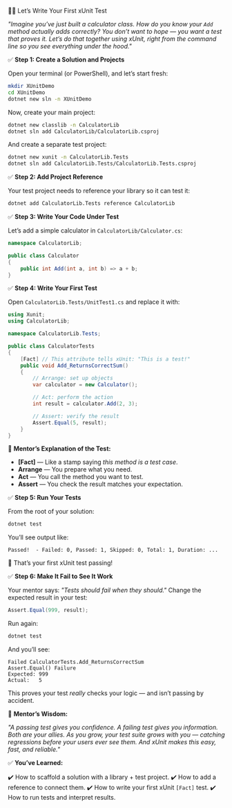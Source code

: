 👨‍🏫  Let’s Write Your First xUnit Test

*"Imagine you’ve just built a calculator class. How do you know your `Add` method actually adds correctly? You don’t want to hope — you want a test that proves it. Let’s do that together using xUnit, right from the command line so you see everything under the hood."*


✅ **Step 1: Create a Solution and Projects**

Open your terminal (or PowerShell), and let’s start fresh:

```bash
mkdir XUnitDemo
cd XUnitDemo
dotnet new sln -n XUnitDemo
```

Now, create your main project:

```bash
dotnet new classlib -n CalculatorLib
dotnet sln add CalculatorLib/CalculatorLib.csproj
```

And create a separate test project:

```bash
dotnet new xunit -n CalculatorLib.Tests
dotnet sln add CalculatorLib.Tests/CalculatorLib.Tests.csproj
```


✅ **Step 2: Add Project Reference**

Your test project needs to reference your library so it can test it:

```bash
dotnet add CalculatorLib.Tests reference CalculatorLib
```


✅ **Step 3: Write Your Code Under Test**

Let’s add a simple calculator in `CalculatorLib/Calculator.cs`:

```csharp
namespace CalculatorLib;

public class Calculator
{
    public int Add(int a, int b) => a + b;
}
```


✅ **Step 4: Write Your First Test**

Open `CalculatorLib.Tests/UnitTest1.cs` and replace it with:

```csharp
using Xunit;
using CalculatorLib;

namespace CalculatorLib.Tests;

public class CalculatorTests
{
    [Fact] // This attribute tells xUnit: "This is a test!"
    public void Add_ReturnsCorrectSum()
    {
        // Arrange: set up objects
        var calculator = new Calculator();

        // Act: perform the action
        int result = calculator.Add(2, 3);

        // Assert: verify the result
        Assert.Equal(5, result);
    }
}
```

🔎 **Mentor’s Explanation of the Test:**

* **\[Fact]** — Like a stamp saying *this method is a test case*.
* **Arrange** — You prepare what you need.
* **Act** — You call the method you want to test.
* **Assert** — You check the result matches your expectation.

✅ **Step 5: Run Your Tests**

From the root of your solution:

```bash
dotnet test
```

You’ll see output like:

```
Passed!  - Failed: 0, Passed: 1, Skipped: 0, Total: 1, Duration: ...
```

🎉 That’s your first xUnit test passing!


✅ **Step 6: Make It Fail to See It Work**

Your mentor says: *"Tests should fail when they should."*
Change the expected result in your test:

```csharp
Assert.Equal(999, result);
```

Run again:

```bash
dotnet test
```

And you’ll see:

```
Failed CalculatorTests.Add_ReturnsCorrectSum
Assert.Equal() Failure
Expected: 999
Actual:   5
```

This proves your test *really* checks your logic — and isn’t passing by accident.

🌟 **Mentor’s Wisdom:**

*"A passing test gives you confidence. A failing test gives you information. Both are your allies. As you grow, your test suite grows with you — catching regressions before your users ever see them. And xUnit makes this easy, fast, and reliable."*

✅ **You’ve Learned:**

✔️ How to scaffold a solution with a library + test project.
✔️ How to add a reference to connect them.
✔️ How to write your first xUnit `[Fact]` test.
✔️ How to run tests and interpret results.

